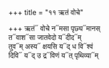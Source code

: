 +++
title = "११ ऋतं वोचे"

+++
ऋतं᳓ वोचे न᳓मसा पृछ्य᳓मानस्  
त᳓वाश᳓सा जातवेदो य᳓दीद᳓म्  
तुव᳓म् अस्य᳓ क्षयसि य᳓द् ध वि᳓श्वं  
दिवि᳓ य᳓द् उ द्र᳓विणं य᳓त् पृथिव्या᳓म्